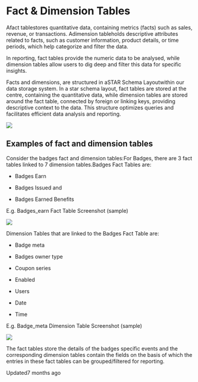 # Fact & Dimension Tables

Afact tablestores quantitative data, containing metrics (facts) such as sales, revenue, or transactions. Adimension tableholds descriptive attributes related to facts, such as customer information, product details, or time periods, which help categorize and filter the data.

In reporting, fact tables provide the numeric data to be analysed, while dimension tables allow users to dig deep and filter this data for specific insights.

Facts and dimensions, are structured in aSTAR Schema Layoutwithin our data storage system. In a star schema layout, fact tables are stored at the centre, containing the quantitative data, while dimension tables are stored around the fact table, connected by foreign or linking keys, providing descriptive context to the data. This structure optimizes queries and facilitates efficient data analysis and reporting.

![](https://files.readme.io/563f675-Start_schema.png)

## Examples of fact and dimension tables

Consider the badges fact and dimension tables:For Badges, there are 3 fact tables linked to 7 dimension tables.Badges Fact Tables are:

- Badges Earn

- Badges Issued and

- Badges Earned Benefits

E.g. Badges_earn Fact Table Screenshot (sample)

![](https://files.readme.io/f75a7e4-Facts_table.png)

Dimension Tables that are linked to the Badges Fact Table are:

- Badge meta

- Badges owner type

- Coupon series

- Enabled

- Users

- Date

- Time

E.g. Badge_meta Dimension Table Screenshot (sample)

![](https://files.readme.io/cd716f1-Dimensions_table.png)

The fact tables store the details of the badges specific events and the corresponding dimension tables contain the fields on the basis of which the entries in these fact tables can be grouped/filtered for reporting.

Updated7 months ago